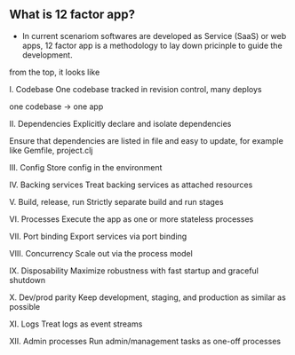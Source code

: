## What is 12 factor app?

- In current scenariom softwares are developed as Service (SaaS) or web apps, 12 factor app is a methodology to lay down pricinple to guide the development. 

from the top, it looks like

I. Codebase
One codebase tracked in revision control, many deploys

one codebase -> one app



II. Dependencies
Explicitly declare and isolate dependencies

Ensure that dependencies are listed in file and easy to update, for example like Gemfile, project.clj


III. Config
Store config in the environment



IV. Backing services
Treat backing services as attached resources

V. Build, release, run
Strictly separate build and run stages

VI. Processes
Execute the app as one or more stateless processes

VII. Port binding
Export services via port binding

VIII. Concurrency
Scale out via the process model

IX. Disposability
Maximize robustness with fast startup and graceful shutdown

X. Dev/prod parity
Keep development, staging, and production as similar as possible

XI. Logs
Treat logs as event streams

XII. Admin processes
Run admin/management tasks as one-off processes


